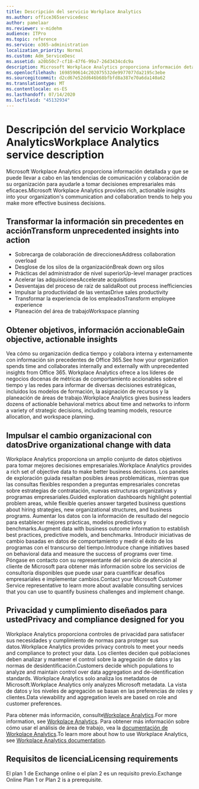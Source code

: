 ```yaml
---
title: Descripción del servicio Workplace Analytics
ms.author: office365servicedesc
author: pamelaar
ms.reviewer: v-midehm
audience: ITPro
ms.topic: reference
ms.service: o365-administration
localization_priority: Normal
ms.custom: Adm_ServiceDesc
ms.assetid: a20b50c7-cf18-47f6-99a7-26d3434cdc9a
description: Microsoft Workplace Analytics proporciona información detallada y que se puede llevar a cabo en las tendencias de comunicación y colaboración de su organización para ayudarle a tomar decisiones empresariales más eficaces.
ms.openlocfilehash: 1698590614c202075532de9977077da2195c3ebe
ms.sourcegitcommit: d2cd67e52dd646b68bfbfd8a387e70a6da140a62
ms.translationtype: MT
ms.contentlocale: es-ES
ms.lasthandoff: 07/14/2020
ms.locfileid: "45132934"
---
```

# <a name="workplace-analytics-service-description"></a><span data-ttu-id="6daea-103">Descripción del servicio Workplace Analytics</span><span class="sxs-lookup"><span data-stu-id="6daea-103">Workplace Analytics service description</span></span>

<span data-ttu-id="6daea-104">Microsoft Workplace Analytics proporciona información detallada y que se puede llevar a cabo en las tendencias de comunicación y colaboración de su organización para ayudarle a tomar decisiones empresariales más eficaces.</span><span class="sxs-lookup"><span data-stu-id="6daea-104">Microsoft Workplace Analytics provides rich, actionable insights into your organization's communication and collaboration trends to help you make more effective business decisions.</span></span>

## <a name="transform-unprecedented-insights-into-action"></a><span data-ttu-id="6daea-105">Transformar la información sin precedentes en acción</span><span class="sxs-lookup"><span data-stu-id="6daea-105">Transform unprecedented insights into action</span></span>

* <span data-ttu-id="6daea-106">Sobrecarga de colaboración de direcciones</span><span class="sxs-lookup"><span data-stu-id="6daea-106">Address collaboration overload</span></span>
* <span data-ttu-id="6daea-107">Desglose de los silos de la organización</span><span class="sxs-lookup"><span data-stu-id="6daea-107">Break down org silos</span></span>
* <span data-ttu-id="6daea-108">Prácticas del administrador de nivel superior</span><span class="sxs-lookup"><span data-stu-id="6daea-108">Up-level manager practices</span></span>
* <span data-ttu-id="6daea-109">Acelerar las adquisiciones</span><span class="sxs-lookup"><span data-stu-id="6daea-109">Accelerate acquisitions</span></span>
* <span data-ttu-id="6daea-110">Desventajas del proceso de raíz de salida</span><span class="sxs-lookup"><span data-stu-id="6daea-110">Root out process inefficiencies</span></span>
* <span data-ttu-id="6daea-111">Impulsar la productividad de las ventas</span><span class="sxs-lookup"><span data-stu-id="6daea-111">Drive sales productivity</span></span>
* <span data-ttu-id="6daea-112">Transformar la experiencia de los empleados</span><span class="sxs-lookup"><span data-stu-id="6daea-112">Transform employee experience</span></span>
* <span data-ttu-id="6daea-113">Planeación del área de trabajo</span><span class="sxs-lookup"><span data-stu-id="6daea-113">Workspace planning</span></span>

## <a name="gain-objective-actionable-insights"></a><span data-ttu-id="6daea-114">Obtener objetivos, información accionable</span><span class="sxs-lookup"><span data-stu-id="6daea-114">Gain objective, actionable insights</span></span>

<span data-ttu-id="6daea-115">Vea cómo su organización dedica tiempo y colabora interna y externamente con información sin precedentes de Office 365.</span><span class="sxs-lookup"><span data-stu-id="6daea-115">See how your organization spends time and collaborates internally and externally with unprecedented insights from Office 365.</span></span> <span data-ttu-id="6daea-116">Workplace Analytics ofrece a los líderes de negocios docenas de métricas de comportamiento accionables sobre el tiempo y las redes para informar de diversas decisiones estratégicas, incluidos los modelos de formación, la asignación de recursos y la planeación de áreas de trabajo.</span><span class="sxs-lookup"><span data-stu-id="6daea-116">Workplace Analytics gives business leaders dozens of actionable behavioral metrics about time and networks to inform a variety of strategic decisions, including teaming models, resource allocation, and workspace planning.</span></span>

## <a name="drive-organizational-change-with-data"></a><span data-ttu-id="6daea-117">Impulsar el cambio organizacional con datos</span><span class="sxs-lookup"><span data-stu-id="6daea-117">Drive organizational change with data</span></span>

<span data-ttu-id="6daea-118">Workplace Analytics proporciona un amplio conjunto de datos objetivos para tomar mejores decisiones empresariales.</span><span class="sxs-lookup"><span data-stu-id="6daea-118">Workplace Analytics provides a rich set of objective data to make better business decisions.</span></span> <span data-ttu-id="6daea-119">Los paneles de exploración guiada resaltan posibles áreas problemáticas, mientras que las consultas flexibles responden a preguntas empresariales concretas sobre estrategias de contratación, nuevas estructuras organizativas y programas empresariales.</span><span class="sxs-lookup"><span data-stu-id="6daea-119">Guided exploration dashboards highlight potential problem areas, while flexible queries answer targeted business questions about hiring strategies, new organizational structures, and business programs.</span></span> <span data-ttu-id="6daea-120">Aumentar los datos con la información de resultado del negocio para establecer mejores prácticas, modelos predictivos y benchmarks.</span><span class="sxs-lookup"><span data-stu-id="6daea-120">Augment data with business outcome information to establish best practices, predictive models, and benchmarks.</span></span> <span data-ttu-id="6daea-121">Introducir iniciativas de cambio basadas en datos de comportamiento y medir el éxito de los programas con el transcurso del tiempo.</span><span class="sxs-lookup"><span data-stu-id="6daea-121">Introduce change initiatives based on behavioral data and measure the success of programs over time.</span></span> <span data-ttu-id="6daea-122">Póngase en contacto con su representante del servicio de atención al cliente de Microsoft para obtener más información sobre los servicios de consultoría disponibles que puede usar para cuantificar desafíos empresariales e implementar cambios.</span><span class="sxs-lookup"><span data-stu-id="6daea-122">Contact your Microsoft Customer Service representative to learn more about available consulting services that you can use to quantify business challenges and implement change.</span></span>

## <a name="privacy-and-compliance-designed-for-you"></a><span data-ttu-id="6daea-123">Privacidad y cumplimiento diseñados para usted</span><span class="sxs-lookup"><span data-stu-id="6daea-123">Privacy and compliance designed for you</span></span>

<span data-ttu-id="6daea-124">Workplace Analytics proporciona controles de privacidad para satisfacer sus necesidades y cumplimiento de normas para proteger sus datos.</span><span class="sxs-lookup"><span data-stu-id="6daea-124">Workplace Analytics provides privacy controls to meet your needs and compliance to protect your data.</span></span> <span data-ttu-id="6daea-125">Los clientes deciden qué poblaciones deben analizar y mantener el control sobre la agregación de datos y las normas de desidentificación.</span><span class="sxs-lookup"><span data-stu-id="6daea-125">Customers decide which populations to analyze and maintain control over data aggregation and de-identification standards.</span></span> <span data-ttu-id="6daea-126">Workplace Analytics solo analiza los metadatos de Microsoft.</span><span class="sxs-lookup"><span data-stu-id="6daea-126">Workplace Analytics only analyzes Microsoft metadata.</span></span> <span data-ttu-id="6daea-127">La vista de datos y los niveles de agregación se basan en las preferencias de roles y clientes.</span><span class="sxs-lookup"><span data-stu-id="6daea-127">Data viewability and aggregation levels are based on role and customer preferences.</span></span>

<span data-ttu-id="6daea-128">Para obtener más información, consulte[Workplace Analytics](https://go.microsoft.com/fwlink/?linkid=852492).</span><span class="sxs-lookup"><span data-stu-id="6daea-128">For more information, see [Workplace Analytics](https://go.microsoft.com/fwlink/?linkid=852492).</span></span> <span data-ttu-id="6daea-129">Para obtener más información sobre cómo usar el análisis de área de trabajo, vea la [documentación de Workplace Analytics](https://docs.microsoft.com/workplace-analytics/).</span><span class="sxs-lookup"><span data-stu-id="6daea-129">To learn more about how to use Workplace Analytics, see [Workplace Analytics documentation](https://docs.microsoft.com/workplace-analytics/).</span></span>
  
## <a name="licensing-requirements"></a><span data-ttu-id="6daea-130">Requisitos de licencia</span><span class="sxs-lookup"><span data-stu-id="6daea-130">Licensing requirements</span></span>

<span data-ttu-id="6daea-131">El plan 1 de Exchange online o el plan 2 es un requisito previo.</span><span class="sxs-lookup"><span data-stu-id="6daea-131">Exchange Online Plan 1 or Plan 2 is a prerequisite.</span></span>
